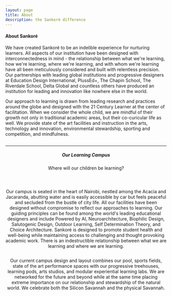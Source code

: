 ```yaml
---
layout: page
title: About
description: the Sankoré difference
---
```


<section>
	<h4>About Sankoré</h4>
	<p>We have created Sankoré to be an indelible experience for nurturing learners. All aspects of our institution have been designed with interconnectedness in mind - the relationship between what we're learning, how we're learning, where we're learning, and with whom we're learning have all been meticulously considered and built with relentless precision. Our partnerships with leading global institutions and progressive designers at Education Design International, PlussEd+, The Chapin School, The Riverdale School, Delta Global and countless others have produced an institution for leading and innovation like nowhere else in the world.</p>
	<p><span class="image right"><img src="assets/images/outdoor-walkway-small.jpg" alt="" /></span>Our approach to learning is drawn from leading research and practices around the globe and designed with the 21 Century Learner at the center of facilitation. When we consider the whole child, we are mindful of their growth not only in traditional academic areas, but their co-curicular life as well. We provide state of the art facilities and instruction in the arts, technology and innovation, environmental stewardship, sporting and competition, and mindfulness.</p>
  <header>
		<div class="box alt">
		<div class="row uniform 50%">
			<div class="4u"><span class="image fit"><img src="assets/images/CCRVennDiagramPrint.png" alt="" /></span></div>
			<div class="4u"><span class="image fit"><img src="assets/images/sdt.jpg" alt="" /></span></div>
			<div class="4u"><span class="image fit"><img src="assets/images/wellness.png" alt="" /></span></div>
		</div>
	</div>
  <hr />
	<header>
		<h5>Our Learning Campus</h5>
		<p>Where will our children be learning?</p>
	</header>
	<p>Our campus is seated in the heart of Nairobi, nestled among the Acacia and Jacaranda, abutting water and is easily accessible by car but feels peaceful and secluded from the bustle of city life. All our facilities have been designed without compromise to reflect our approaches to learning. Our guiding principles can be found among the world's leading educational designers and include Powered by AI, Neuroarchitecture, Biophilic Design, Salutogenic Design, Outdoor Learning, Self Determination Theory, and Choice Architecture. Sankoré is designed to promote student health and well-being while maintaining access to challenging and thought provoking academic work. There is an indestructible relationship between what we are learning and where we are learning.</p> 
 <div class="box alt">
		<div class="row uniform 50%">
			<div class="6u"><span class="image fit"><img src="assets/images/treehouse.png" alt="" /></span></div>
			<div class="6u"><span class="image fit"><img src="assets/images/outdoor-learning.png" alt="" /></span></div>
		</div>
	</div>
<p>Our current campus design and layout combines our pool, sports fields, state of the art performance spaces with our progressive treehouses, learning pods, arts studios, and modular experiential learning labs. We are networked for the future and beyond while at the same time placing extreme importance on our relationship and stewardship of the natural world. We celebrate both the Silicon Savannah and the physical Savannah.</p>
	  <div class="box alt">
		<div class="row uniform 50%">
			<div class="4u"><span class="image fit"><img src="assets/images/1-288-.jpg" alt="" /></span></div>
			<div class="4u"><span class="image fit"><img src="assets/images/2023-10-26.png" alt="" /></span></div>
			<div class="4u"><span class="image fit"><img src="assets/images/Farming-Kindergarten-by-Vo-Trong-Nghia_dezeen_784_0.jpg" alt="" /></span></div>
		</div>
	</div>
